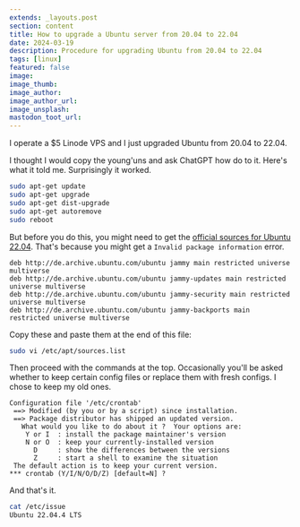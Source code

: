 ```yaml
---
extends: _layouts.post
section: content
title: How to upgrade a Ubuntu server from 20.04 to 22.04
date: 2024-03-19
description: Procedure for upgrading Ubuntu from 20.04 to 22.04
tags: [linux]
featured: false
image:
image_thumb:
image_author:
image_author_url:
image_unsplash:
mastodon_toot_url:
---
```


I operate a $5 Linode VPS and I just upgraded Ubuntu from 20.04 to 22.04.

I thought I would copy the young'uns and ask ChatGPT how do to it. Here's what it told me. Surprisingly it worked.

```bash
sudo apt-get update
sudo apt-get upgrade
sudo apt-get dist-upgrade
sudo apt-get autoremove
sudo reboot
```

But before you do this, you might need to get the [official sources for Ubuntu 22.04](https://wiki.ubuntuusers.de/sources.list/#Ubuntu-20-04). That's because you might get a `Invalid package information` error.

```
deb http://de.archive.ubuntu.com/ubuntu jammy main restricted universe multiverse
deb http://de.archive.ubuntu.com/ubuntu jammy-updates main restricted universe multiverse
deb http://de.archive.ubuntu.com/ubuntu jammy-security main restricted universe multiverse
deb http://de.archive.ubuntu.com/ubuntu jammy-backports main restricted universe multiverse
```

Copy these and paste them at the end of this file:
```bash
sudo vi /etc/apt/sources.list
```

Then proceed with the commands at the top. Occasionally you'll be asked whether to keep certain config files or replace them with fresh configs. I chose to keep my old ones.

```
Configuration file '/etc/crontab'
 ==> Modified (by you or by a script) since installation.
 ==> Package distributor has shipped an updated version.
   What would you like to do about it ?  Your options are:
    Y or I  : install the package maintainer's version
    N or O  : keep your currently-installed version
      D     : show the differences between the versions
      Z     : start a shell to examine the situation
 The default action is to keep your current version.
*** crontab (Y/I/N/O/D/Z) [default=N] ?
```

And that's it.
```bash
cat /etc/issue
Ubuntu 22.04.4 LTS
```
